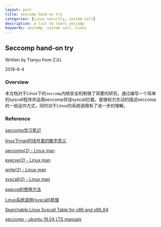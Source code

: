 ```yaml
---
layout: post
title: seccomp hand-on try
categories: [Linux security, system call]
description: a list to learn seccomp
keywords: seccomp, system call, Linux
---
```


##  Seccomp hand-on try

Written by Tianyu from ZJU.

2019-6-4

### Overview

本文档对于Linux下的`seccomp`内核安全机制做了简要的研究，通过编写一个简单的syscall程序并运用seccomp将该syscall拦截，能够较为生动的描述seccomp的一些运作方式，同时对于Linux的系统调用有了进一步的理解。

### Reference

[seccomp学习笔记](https://veritas501.space/2018/05/05/seccomp学习笔记/)

[linux下man时括号里的数字意义](https://blog.csdn.net/cica0cica/article/details/47359233)

[seccomp(2) - Linux man](<http://man7.org/linux/man-pages/man2/seccomp.2.html>)

[execve(2) - Linux man](<http://man7.org/linux/man-pages/man2/execve.2.html>) 

[write(2) - Linux man](http://man7.org/linux/man-pages/man2/write.2.html)

[syscall(2) - Linux man](http://man7.org/linux/man-pages/man2/syscall.2.html)

[execve的使用方法](<https://blog.csdn.net/fisher_jiang/article/details/5608399>)

[Linux系统调用(syscall)原理](http://gityuan.com/2016/05/21/syscall/)

[Searchable Linux Syscall Table for x86 and x86_64](https://filippo.io/linux-syscall-table/)

[seccomp - ubuntu 18.04 LTS manuals](http://manpages.ubuntu.com/manpages/bionic/en/man2/seccomp.2.html)

